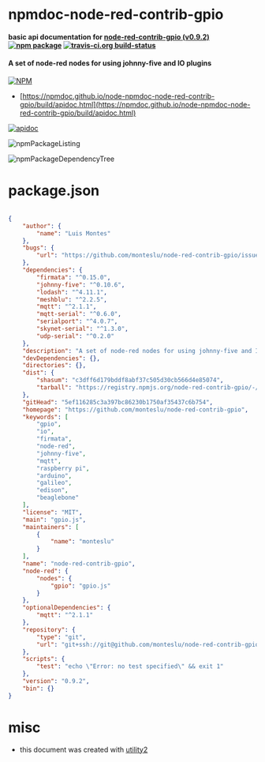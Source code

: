 # npmdoc-node-red-contrib-gpio

#### basic api documentation for  [node-red-contrib-gpio (v0.9.2)](https://github.com/monteslu/node-red-contrib-gpio)  [![npm package](https://img.shields.io/npm/v/npmdoc-node-red-contrib-gpio.svg?style=flat-square)](https://www.npmjs.org/package/npmdoc-node-red-contrib-gpio) [![travis-ci.org build-status](https://api.travis-ci.org/npmdoc/node-npmdoc-node-red-contrib-gpio.svg)](https://travis-ci.org/npmdoc/node-npmdoc-node-red-contrib-gpio)

#### A set of node-red nodes for using johnny-five and IO plugins

[![NPM](https://nodei.co/npm/node-red-contrib-gpio.png?downloads=true&downloadRank=true&stars=true)](https://www.npmjs.com/package/node-red-contrib-gpio)

- [https://npmdoc.github.io/node-npmdoc-node-red-contrib-gpio/build/apidoc.html](https://npmdoc.github.io/node-npmdoc-node-red-contrib-gpio/build/apidoc.html)

[![apidoc](https://npmdoc.github.io/node-npmdoc-node-red-contrib-gpio/build/screenCapture.buildCi.browser.%252Ftmp%252Fbuild%252Fapidoc.html.png)](https://npmdoc.github.io/node-npmdoc-node-red-contrib-gpio/build/apidoc.html)

![npmPackageListing](https://npmdoc.github.io/node-npmdoc-node-red-contrib-gpio/build/screenCapture.npmPackageListing.svg)

![npmPackageDependencyTree](https://npmdoc.github.io/node-npmdoc-node-red-contrib-gpio/build/screenCapture.npmPackageDependencyTree.svg)



# package.json

```json

{
    "author": {
        "name": "Luis Montes"
    },
    "bugs": {
        "url": "https://github.com/monteslu/node-red-contrib-gpio/issues"
    },
    "dependencies": {
        "firmata": "^0.15.0",
        "johnny-five": "^0.10.6",
        "lodash": "^4.11.1",
        "meshblu": "^2.2.5",
        "mqtt": "^2.1.1",
        "mqtt-serial": "^0.6.0",
        "serialport": "^4.0.7",
        "skynet-serial": "^1.3.0",
        "udp-serial": "^0.2.0"
    },
    "description": "A set of node-red nodes for using johnny-five and IO plugins",
    "devDependencies": {},
    "directories": {},
    "dist": {
        "shasum": "c3dff6d179bddf8abf37c505d30cb566d4e85074",
        "tarball": "https://registry.npmjs.org/node-red-contrib-gpio/-/node-red-contrib-gpio-0.9.2.tgz"
    },
    "gitHead": "5ef116285c3a397bc86230b1750af35437c6b754",
    "homepage": "https://github.com/monteslu/node-red-contrib-gpio",
    "keywords": [
        "gpio",
        "io",
        "firmata",
        "node-red",
        "johnny-five",
        "mqtt",
        "raspberry pi",
        "arduino",
        "galileo",
        "edison",
        "beaglebone"
    ],
    "license": "MIT",
    "main": "gpio.js",
    "maintainers": [
        {
            "name": "monteslu"
        }
    ],
    "name": "node-red-contrib-gpio",
    "node-red": {
        "nodes": {
            "gpio": "gpio.js"
        }
    },
    "optionalDependencies": {
        "mqtt": "^2.1.1"
    },
    "repository": {
        "type": "git",
        "url": "git+ssh://git@github.com/monteslu/node-red-contrib-gpio.git"
    },
    "scripts": {
        "test": "echo \"Error: no test specified\" && exit 1"
    },
    "version": "0.9.2",
    "bin": {}
}
```



# misc
- this document was created with [utility2](https://github.com/kaizhu256/node-utility2)
